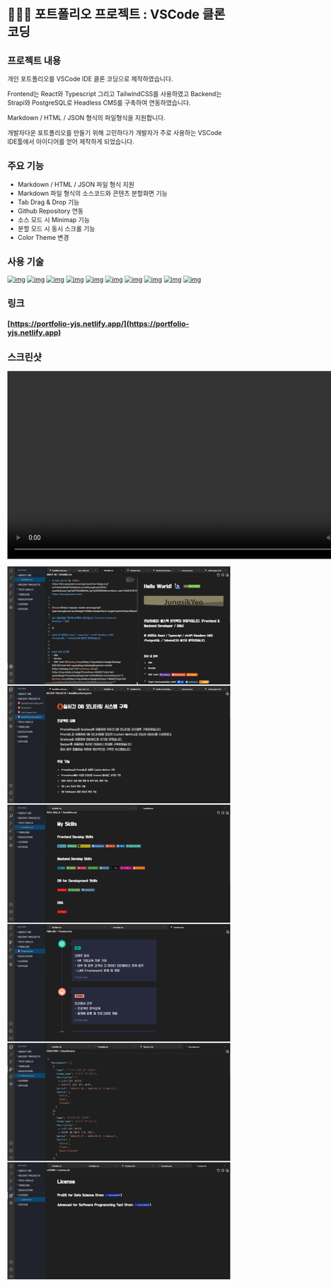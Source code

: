 # 🙋🏻‍♂️ 포트폴리오 프로젝트 : VSCode 클론 코딩

## 프로젝트 내용
개인 포트폴리오를 VSCode IDE 클론 코딩으로 제작하였습니다.

Frontend는 React와 Typescript 그리고 TailwindCSS를 사용하였고
Backend는 Strapi와 PostgreSQL로 Headless CMS를 구축하여 연동하였습니다.

Markdown / HTML / JSON 형식의 파일형식을 지원합니다.

개발자다운 포트폴리오를 만들기 위해 고민하다가 개발자가 주로 사용하는 VSCode IDE툴에서 아이디어를 얻어 제작하게 되었습니다.

## 주요 기능
- Markdown / HTML / JSON 파일 형식 지원
- Markdown 파일 형식의 소스코드와 콘텐츠 분할화면 기능
- Tab Drag & Drop 기능
- Github Repository 연동
- 소스 모드 시 Minimap 기능
- 분할 모드 시 동시 스크롤 기능
- Color Theme 변경

## 사용 기술
[![img](https://img.shields.io/badge/React-61DAFB?style=flat-square&logo=React&logoColor=black)](https://ko.reactjs.org)
[![img](https://img.shields.io/badge/Javascript-F7DF1E?style=flat-square&logo=Javascript&logoColor=black)](https://ko.wikipedia.org/wiki/Javascript)
[![img](https://img.shields.io/badge/Typescript-3178C6?style=flat-square&logo=TypeScript&logoColor=white)](https://www.typescriptlang.org)
[![img](https://img.shields.io/badge/HTML5-E34F26?style=flat-square&logo=HTML5&logoColor=white)](https://ko.wikipedia.org/wiki/HTML5)
[![img](https://img.shields.io/badge/CSS3-1572B6?style=flat-square&logo=CSS3&logoColor=white)](https://ko.wikipedia.org/wiki/CSS)
[![img](https://img.shields.io/badge/Tailwind%20CSS-38B2AC?style=flat-square&logo=Tailwind%20CSS&logoColor=white&link=https://tailwindcss.com/)](https://tailwindcss.com/)
[![img](https://img.shields.io/badge/Strapi-2F2E8B?style=flat-square&logo=Strapi&logoColor=white&link=https://strapi.io/)](https://strapi.io/)
[![img](https://img.shields.io/badge/PostgreSQL-336791?style=flat-square&logo=PostgreSQL&logoColor=white&link=https://www.postgresql.org/)](https://www.postgresql.org/)
[![img](https://img.shields.io/badge/Github-181717?style=flat-square&logo=Github&logoColor=white)](https://github.com/)
[![img](https://img.shields.io/badge/Netlify-00C7B7?style=flat-square&logo=Netlify&logoColor=white)](https://www.netlify.com/)

## 링크
### [https://portfolio-yjs.netlify.app/](https://portfolio-yjs.netlify.app)

## 스크린샷
<video src="./public/screenshot/portfolio_full.mp4" width="850" autoplay loop controls></video>

<img src="./public/screenshot/portfolio_1.PNG" alt="portfolio_1" />

<img src="./public/screenshot/portfolio_2.PNG" alt="portfolio_2" />

<img src="./public/screenshot/portfolio_3.PNG" alt="portfolio_3" />

<img src="./public/screenshot/portfolio_4.PNG" alt="portfolio_4" />

<img src="./public/screenshot/portfolio_5.PNG" alt="portfolio_5" />

<img src="./public/screenshot/portfolio_6.PNG" alt="portfolio_6" />
